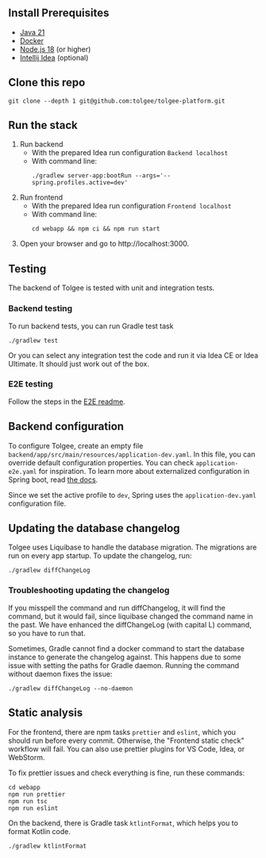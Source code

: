 ## Install Prerequisites

* [Java 21](https://openjdk.org/install)
* [Docker](https://docs.docker.com/engine/install)
* [Node.js 18](https://nodejs.org/en/download) (or higher)
* [Intellij Idea](https://www.jetbrains.com/help/idea/installation-guide.html) (optional)

## Clone this repo

```shell
git clone --depth 1 git@github.com:tolgee/tolgee-platform.git
```

## Run the stack

1. Run backend
   * With the prepared Idea run configuration `Backend localhost`
   * With command line:
     ```shell
     ./gradlew server-app:bootRun --args='--spring.profiles.active=dev'
     ```
2. Run frontend
   * With the prepared Idea run configuration `Frontend localhost`
   * With command line:
     ```shell
     cd webapp && npm ci && npm run start
     ```
3. Open your browser and go to http://localhost:3000.

## Testing

The backend of Tolgee is tested with unit and integration tests.

### Backend testing

To run backend tests, you can run Gradle test task

```shell
./gradlew test
```

Or you can select any integration test the code and run it via Idea CE or Idea Ultimate.
It should just work out of the box.

### E2E testing

Follow the steps in the [E2E readme](e2e/README.md).

## Backend configuration

To configure Tolgee, create an empty file `backend/app/src/main/resources/application-dev.yaml`.
In this file, you can override default configuration properties.
You can check `application-e2e.yaml` for inspiration.
To learn more about externalized configuration in Spring boot, read [the docs](https://docs.spring.io/spring-boot/docs/2.1.8.RELEASE/reference/html/boot-features-external-config.html).

Since we set the active profile to `dev`, Spring uses the `application-dev.yaml` configuration file.

## Updating the database changelog

Tolgee uses Liquibase to handle the database migration. The migrations are run on every app startup. To update the changelog, run:

```shell
./gradlew diffChangeLog
```

### Troubleshooting updating the changelog

If you misspell the command and run diffChangelog, it will find the command, but it would fail, since liquibase changed the command name in the past.
We have enhanced the diffChangeLog (with capital L) command, so you have to run that.

Sometimes, Gradle cannot find a docker command to start the database instance to generate the changelog against.
This happens due to some issue with setting the paths for Gradle daemon.
Running the command without daemon fixes the issue:
```shell
./gradlew diffChangeLog --no-daemon
```

## Static analysis

For the frontend, there are npm tasks `prettier` and `eslint`, which you should run before every commit.
Otherwise, the "Frontend static check" workflow will fail.
You can also use prettier plugins for VS Code, Idea, or WebStorm.

To fix prettier issues and check everything is fine, run these commands:

```shell
cd webapp
npm run prettier
npm run tsc
npm run eslint
```

On the backend, there is Gradle task `ktlintFormat`, which helps you to format Kotlin code.

```shell
./gradlew ktlintFormat
```
